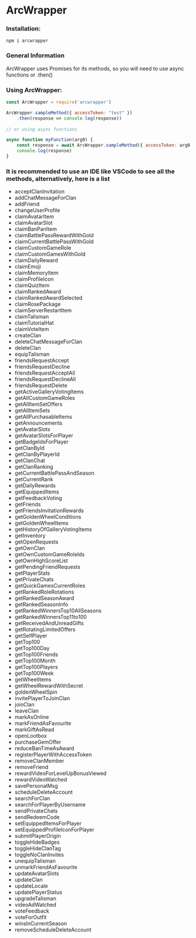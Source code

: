 # ArcWrapper

### Installation:
`npm i arcwrapper`

### General Information
ArcWrapper uses Promises for its methods, so you will need to use async functions or .then()

### Using ArcWrapper:
```javascript
const ArcWrapper = require('arcwrapper')

ArcWrapper.sampleMethod({ accessToken: "test" })
    .then(response => console.log(response))
    
// or using async functions

async function myFunction(arg0) {
    const response = await ArcWrapper.sampleMethod({ accessToken: arg0 })
    console.log(response)
}
```

### It is recommended to use an IDE like VSCode to see all the methods, alternatively, here is a list
- acceptClanInvitation
- addChatMessageForClan
- addFriend
- changeUserProfile
- claimAvatarItem
- claimAvatarSlot
- claimBanPanItem
- claimBattlePassRewardWithGold
- claimCurrentBattlePassWithGold
- claimCustomGameRole
- claimCustomGamesWithGold
- claimDailyReward
- claimEmoji
- claimMemoryItem
- claimProfileIcon
- claimQuizItem
- claimRankedAward
- claimRankedAwardSelected
- claimRosePackage
- claimServerRestartItem
- claimTalisman
- claimTutorialHat
- claimVoteItem
- createClan
- deleteChatMessageForClan
- deleteClan
- equipTalisman
- friendsRequestAccept
- friendsRequestDecline
- friendsRequestAcceptAll
- friendsRequestDeclineAll
- friendsRequestDelete
- getActiveGalleryVotingItems
- getAllCustomGameRoles
- getAllItemSetOffers
- getAllItemSets
- getAllPurchasableItems
- getAnnouncements
- getAvatarSlots
- getAvatarSlotsForPlayer
- getBadgeIdsForPlayer
- getClanById
- getClanByPlayerId
- getClanChat
- getClanRanking
- getCurrentBattlePassAndSeason
- getCurrentRank
- getDailyRewards
- getEquippedItems
- getFeedbackVoting
- getFriends
- getFriendsInvitationRewards
- getGoldenWheelConditions
- getGoldenWheelItems
- getHistoryOfGalleryVotingItems
- getInventory
- getOpenRequests
- getOwnClan
- getOwnCustomGameRoleIds
- getOwnHighScoreList
- getPendingFriendRequests
- getPlayerStats
- getPrivateChats
- getQuickGamesCurrentRoles
- getRankedRoleRotations
- getRankedSeasonAward
- getRankedSeasonInfo
- getRankedWinnersTop10AllSeasons
- getRankedWinnersTop11to100
- getReceivedAndUnreadGifts
- getRotatingLimitedOffers
- getSelfPlayer
- getTop100
- getTop100Day
- getTop100Friends
- getTop100Month
- getTop100Players
- getTop100Week
- getWheelItems
- getWheelRewardWithSecret
- goldenWheelSpin
- invitePlayerToJoinClan
- joinClan
- leaveClan
- markAsOnline
- markFriendAsFavourite
- markGiftAsRead
- openLootbox
- purchaseGemOffer
- reduceBanTimeAsAward
- registerPlayerWithAccessToken
- removeClanMember
- removeFriend
- rewardVideoForLevelUpBonusViewed
- rewardVideoWatched
- savePersonalMsg
- scheduleDeleteAccount
- searchForClan
- searchForPlayerByUsername
- sendPrivateChats
- sendRedeemCode
- setEquippedItemsForPlayer
- setEquippedProfileIconForPlayer
- submitPlayerOrigin
- toggleHideBadges
- toggleHideClanTag
- toggleNoClanInvites
- unequipTalisman
- unmarkFriendAsFavourite
- updateAvatarSlots
- updateClan
- updateLocale
- updatePlayerStatus
- upgradeTalisman
- videoAdWatched
- voteFeedback
- voteForOutfit
- winsInCurrentSeason
- removeScheduleDeleteAccount
